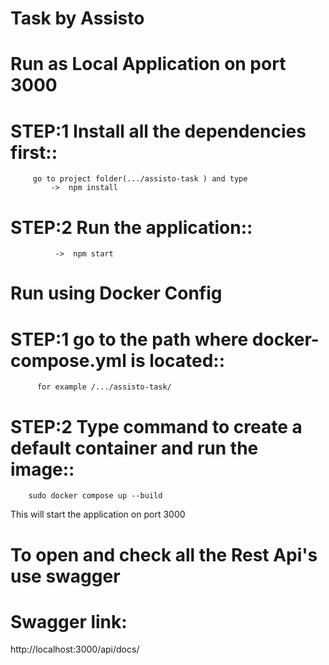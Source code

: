 # Task by Assisto

# Run as Local Application on port 3000

# STEP:1 Install all the dependencies first::
         go to project folder(.../assisto-task ) and type
             ->  npm install

# STEP:2 Run the application::
              ->  npm start


# Run using Docker Config

# STEP:1 go to the path where docker-compose.yml is located::

          for example /.../assisto-task/

# STEP:2 Type command to create a default container and run the image::

        sudo docker compose up --build

This will start the application on port 3000

# To open and check all the Rest Api's use swagger

# Swagger link:
http://localhost:3000/api/docs/




